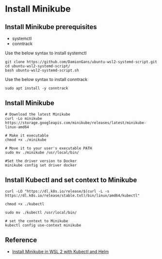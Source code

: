 # Install Minikube

## Install Minikube prerequisites

- systemctl
- conntrack

Use the below syntax to install systemctl
```
git clone https://github.com/DamionGans/ubuntu-wsl2-systemd-script.git
cd ubuntu-wsl2-systemd-script/
bash ubuntu-wsl2-systemd-script.sh
```

Use the below syntax to install conntrack
```
sudo apt install -y conntrack
```

## Install Minikube

```
# Download the latest Minikube
curl -Lo minikube https://storage.googleapis.com/minikube/releases/latest/minikube-linux-amd64

# Make it executable
chmod +x ./minikube

# Move it to your user's executable PATH
sudo mv ./minikube /usr/local/bin/

#Set the driver version to Docker
minikube config set driver docker
```

## Install Kubectl and set context to Minikube

```
curl -LO "https://dl.k8s.io/release/$(curl -L -s https://dl.k8s.io/release/stable.txt)/bin/linux/amd64/kubectl"

chmod +x ./kubectl

sudo mv ./kubectl /usr/local/bin/

# set the context to Minikube
kubectl config use-context minikube
```

## Reference

- [Install Minikube in WSL 2 with Kubectl and Helm](https://www.virtualizationhowto.com/2021/11/install-minikube-in-wsl-2-with-kubectl-and-helm/)